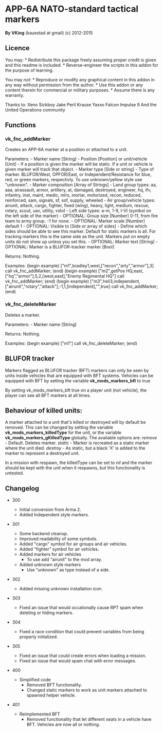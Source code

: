 # APP-6A NATO-standard tactical markers
**By VKing** (kauestad at gmail)
(c) 2012-2015

## Licence
You may:
	* Redistribute this package freely assuming proper credit is given and this readme is included.
	* Reverse-engineer the scripts in this addon for the purpose of learning.
	
You may _not_:
	* Reproduce or modify any graphical content in this addon in any way without permission from the author.
	* Use this addon or any content therein for commercial or military purposes.
	* Assume there is any warranty.

Thanks to:
	Xeno
	Sickboy
	Jake Peril
	Krause
	Yaxxo
	Falcon
	Impulse 9
	And the United Operations community


## Functions

### vk_fnc_addMarker

Creates an APP-6A marker at a position or attached to a unit.

Parameters:
	- Marker name [String]
	- Position [Position] or unit/vehicle [Unit]
		- If a position is given the marker will be static. If a unit or vehicle is given marker will track that object.
	- Marker type [Side or string]
		- Type of marker. BLUFOR/West, OPFOR/East, or Independent/Resistance for blue, red, or green markers, respectivly. To use unknown/yellow style use "unknown".
	- Marker composition [Array of Strings]
		- Land group types: aa, aaa, airassault, armor, artillery, at, damaged, destroyed, engineer, hq, ifv, infantry, inst, maint, medic, mlrs, mortar, motorized, recon, reduced, reinforced, sam, signals, sf, sof, supply, wheeled
		- Air group/vehicle types: airunit, attack, cargo, fighter, fixed (wing), heavy, light, medium, rescue, rotary, scout, uav, utility, vstol
		- Left side types: a-m, 1-9, I-VI (symbol on the left side of the marker)
	- OPTIONAL: Group size [Number] 0-11, from fire team to army group. -1 for none.
	- OPTIONAL: Marker scale [Number] default 1
	- OPTIONAL: Visible to [Side or array of sides]
		- Define which sides should be able to see this marker. Default for static markers is all. For tracking markers this is the same side as the unit. Markers put on empty units do not show up unless you set this.
	- OPTIONAL: Marker text [String]
	- OPTIONAL: Marker is a BLUFOR-tracker marker [Bool]

Returns:
	Nothing.

Examples:
	(begin example)
			["m1",bradley1,west,["recon","arty","armor"],3] call vk_fnc_addMarker;
	(end)
	(begin example)
			["m2",getPos HQ,east,["hq","armor"],5,2,[west,east],"Enemy Regimental HQ"] call vk_fnc_addMarker;
	(end)
	(begin example)
			["m3",heli3,independent,["airunit","rotary","attack"],-1,1,[independent],"",true] call vk_fnc_addMarker;
	(end)


### vk_fnc_deleteMarker

Deletes a marker.

Parameters:
	- Marker name [String]

Returns:
	Nothing.

Examples:
	(begin example)
			["m1"] call vk_fnc_deleteMarker;
	(end)

## BLUFOR tracker

Markers flagged as BLUFOR tracker (BFT) markers can only be seen by units inside vehicles that are equipped with BFT systems.
Vehicles can be equipped with BFT by setting the variable **vk_mods_markers_bft** to true

By setting vk_mods_markers_bft true on a player unit (not vehicle), the player can see all BFT markers at all times.


## Behaviour of killed units:

A marker attached to a unit that's killed or destroyed will by default be removed.
This can be changed by setting the variable **vk_mods_markers_killedType** for the unit, or the variable **vk_mods_markers_gKilledType** globally.
The available options are:
	_remove_ - Default. Deletes marker.
	_static_ - Marker is recreated as a static marker where the unit died.
	_destroy_ - As static, but a black 'X' is added to the marker to represent a destroyed unit.
	
In a mission with respawn, the killedType can be set to _nil_ and the marker should be kept with the unit when it respawns, but this functionality is untested.

## Changelog

* 300
	- Initial conversion from Arma 2.
	- Added Independent style markers.

* 301
	* Some backend cleanup.
	* Improved readability of some symbols.
	* Added "cargo" symbol for air groups and air vehicles.
	* Added "fighter" symbol for air vehicles.
	* Added markers for air vehicles
		- To use add "airunit" to the mod array.
	* Added unknown style markers
		- Use "unknown" as type instead of a side.
	
* 302
	* Added missing unknown installation icon.

* 303
	* Fixed an issue that would occationally cause RPT spam when deleting or hiding markers.

* 304
	* Fixed a race condition that could prevent variables from being properly initialized.

* 305
	* Fixed an issue that could create errors when loading a mission.
	* Fixed an issue that would spam chat with error messages.

* 400
	* Simplified code
		- Removed BFT functionality.
		- Changed static markers to work as unit markers attached to spawned helper vehicle.

* 401
	* Reimplemented BFT
		- Removed functionality that let different seats in a vehicle have BFT. Vehicles are now all or nothing.
